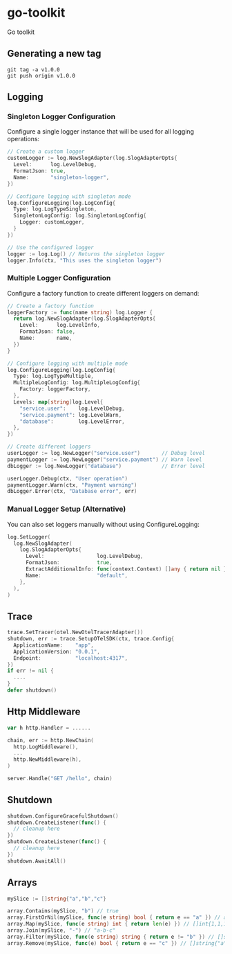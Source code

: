 # go-toolkit

Go toolkit

## Generating a new tag

```shell
git tag -a v1.0.0
git push origin v1.0.0
```

## Logging

### Singleton Logger Configuration

Configure a single logger instance that will be used for all logging operations:

```go
// Create a custom logger
customLogger := log.NewSlogAdapter(log.SlogAdapterOpts{
  Level:      log.LevelDebug,
  FormatJson: true,
  Name:       "singleton-logger",
})

// Configure logging with singleton mode
log.ConfigureLogging(log.LogConfig{
  Type: log.LogTypeSingleton,
  SingletonLogConfig: log.SingletonLogConfig{
    Logger: customLogger,
  }
})

// Use the configured logger
logger := log.Log() // Returns the singleton logger
logger.Info(ctx, "This uses the singleton logger")
```

### Multiple Logger Configuration

Configure a factory function to create different loggers on demand:

```go
// Create a factory function
loggerFactory := func(name string) log.Logger {
  return log.NewSlogAdapter(log.SlogAdapterOpts{
    Level:      log.LevelInfo,
    FormatJson: false,
    Name:       name,
  })
}

// Configure logging with multiple mode
log.ConfigureLogging(log.LogConfig{
  Type: log.LogTypeMultiple,
  MultipleLogConfig: log.MultipleLogConfig{
    Factory: loggerFactory,
  },
  Levels: map[string]log.Level{
    "service.user":    log.LevelDebug,
    "service.payment": log.LevelWarn,
    "database":        log.LevelError,
  },
})

// Create different loggers
userLogger := log.NewLogger("service.user")       // Debug level
paymentLogger := log.NewLogger("service.payment") // Warn level
dbLogger := log.NewLogger("database")             // Error level

userLogger.Debug(ctx, "User operation")
paymentLogger.Warn(ctx, "Payment warning")
dbLogger.Error(ctx, "Database error", err)
```

### Manual Logger Setup (Alternative)

You can also set loggers manually without using ConfigureLogging:

```go
log.SetLogger(
  log.NewSlogAdapter(
    log.SlogAdapterOpts{
      Level:                 log.LevelDebug,
      FormatJson:            true,
      ExtractAdditionalInfo: func(context.Context) []any { return nil },
      Name:                  "default",
    },
  ),
)
```

## Trace

```go
trace.SetTracer(otel.NewOtelTracerAdapter())
shutdown, err := trace.SetupOTelSDK(ctx, trace.Config{
  ApplicationName:    "app",
  ApplicationVersion: "0.0.1",
  Endpoint:           "localhost:4317",
})
if err != nil {
  ....
}
defer shutdown()
```

## Http Middleware

```go
var h http.Handler = ......

chain, err := http.NewChain(
  http.LogMiddleware(),
  ...
  http.NewMiddleware(h),
)

server.Handle("GET /hello", chain)
```

## Shutdown

```go
shutdown.ConfigureGracefulShutdown()
shutdown.CreateListener(func() {
  // cleanup here
})
shutdown.CreateListener(func() {
  // cleanup here
})
shutdown.AwaitAll()
```

## Arrays

```go
mySlice := []string{"a","b","c"}

array.Contains(mySlice, "b") // true
array.FirstOrNil(mySlice, func(e string) bool { return e == "a" }) // a
array.Map(mySlice, func(e string) int { return len(e) }) // []int{1,1,1}
array.Join(mySlice, "-") // "a-b-c"
array.Filter(mySlice, func(e string) string { return e != "b" }) // []string{"a","c"}
array.Remove(mySlice, func(e) bool { return e == "c" }) // []string{"a","b"}
```
